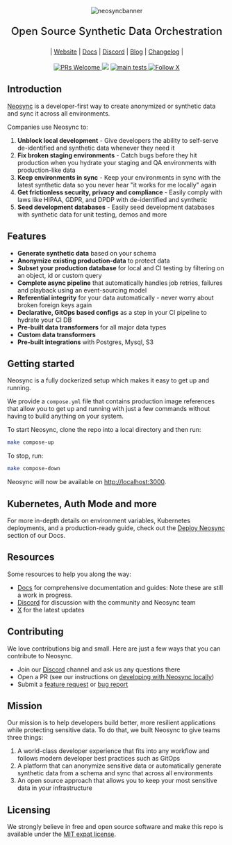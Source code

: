 <p align="center">
  <!-- <img alt="neosyncbanner" src="https://assets.nucleuscloud.com/neosync/docs/readme_header_new_logo.png"> -->
  <img alt="neosyncbanner" src="https://assets.nucleuscloud.com/neosync/docs/neosync-main-header-animated.svg" >
</p>

<p align="center" style="font-size: 24px;font-weight: 500;">
Open Source Synthetic Data Orchestration
<p>

<div align='center'>
 | <a href="https://neosync.dev">Website</a> |
 <a href="https://docs.neosync.dev">Docs</a> |
   <a href="https://discord.gg/HwrxVfNk">Discord</a> |
 <a href="https://neosync.dev/blog">Blog</a> |
 <a href="https://docs.neosync.dev/changelog">Changelog</a> |
 </div>

 <br>

<div align="center">
  <a href='http://makeapullrequest.com'>
    <img alt='PRs Welcome' src='https://img.shields.io/badge/PRs-welcome-brightgreen.svg?style=shields'/>
  </a>
  <img src="https://img.shields.io/github/license/lightdash/lightdash" />
  <!-- <a href="https://codecov.io/gh/nucleuscloud/neosync">
    <img alt="CodeCov" src="https://codecov.io/gh/nucleuscloud/neosync/graph/badge.svg?token=A35QDLRU04"/>
    </a> -->
     <a href="https://github.com/nucleuscloud/neosync/actions/workflows/main-tests.yml/">
    <img alt="main tests" src="https://github.com/nucleuscloud/neosync/actions/workflows/main-tests.yml/badge.svg"/>
    </a>
      <a href="https://x.com/neosynccloud">
    <img alt="Follow X" src="https://img.shields.io/twitter/follow/neosynccloud?label=Follow"/>
  </a>
</div>

## Introduction

[Neosync](https://neosync.dev) is a developer-first way to create anonymized or synthetic data and sync it across all environments.

Companies use Neosync to:

1. **Unblock local development** - Give developers the ability to self-serve de-identified and synthetic data whenever they need it
2. **Fix broken staging environments** - Catch bugs before they hit production when you hydrate your staging and QA environments with production-like data
3. **Keep environments in sync** - Keep your environments in sync with the latest synthetic data so you never hear "it works for me locally" again
4. **Get frictionless security, privacy and compliance** - Easily comply with laws like HIPAA, GDPR, and DPDP with de-identified and synthetic
5. **Seed development databases** - Easily seed development databases with synthetic data for unit testing, demos and more

## Features

- **Generate synthetic data** based on your schema
- **Anonymize existing production-data** to protect data
- **Subset your production database** for local and CI testing by filtering on an object, id or custom query
- **Complete async pipeline** that automatically handles job retries, failures and playback using an event-sourcing model
- **Referential integrity** for your data automatically - never worry about broken foreign keys again
- **Declarative, GitOps based configs** as a step in your CI pipeline to hydrate your CI DB
- **Pre-built data transformers** for all major data types
- **Custom data transformers**
- **Pre-built integrations** with Postgres, Mysql, S3

## Getting started

Neosync is a fully dockerized setup which makes it easy to get up and running.

We provide a `compose.yml` file that contains production image references that allow you to get up and running with just a few commands without having to build anything on your system.

To start Neosync, clone the repo into a local directory and then run:

```sh
make compose-up
```

To stop, run:

```sh
make compose-down
```

Neosync will now be available on [http://localhost:3000](http://localhost:3000).

## Kubernetes, Auth Mode and more

For more in-depth details on environment variables, Kubernetes deployments, and a production-ready guide, check out the [Deploy Neosync](https://docs.neosync.dev/deploy/introduction) section of our Docs.

## Resources

Some resources to help you along the way:

- [Docs](https://docs.neosync.dev) for comprehensive documentation and guides: Note these are still a work in progress.
- [Discord](https://discord.gg/HwrxVfNk) for discussion with the community and Neosync team
- [X](https://x.com/neosynccloud) for the latest updates

## Contributing

We love contributions big and small. Here are just a few ways that you can contribute to Neosync.

- Join our [Discord](https://discord.gg/HwrxVfNk) channel and ask us any questions there
- Open a PR (see our instructions on [developing with Neosync locally](https://docs.neosync.dev/guide/neosync-local-dev))
- Submit a [feature request](https://github.com/nucleuscloud/neosync/issues/new?assignees=&labels=enhancement%2C+feature&template=feature_request.md) or [bug report](https://github.com/nucleuscloud/neosync/issues/new?assignees=&labels=bug&template=bug_report.md)

## Mission

Our mission is to help developers build better, more resilient applications while protecting sensitive data. To do that, we built Neosync to give teams three things:

1. A world-class developer experience that fits into any workflow and follows modern developer best practices such as GitOps
2. A platform that can anonymize sensitive data or automatically generate synthetic data from a schema and sync that across all environments
3. An open source approach that allows you to keep your most sensitive data in your infrastructure

## Licensing

We strongly believe in free and open source software and make this repo is available under the [MIT expat license](./LICENSE.md).
